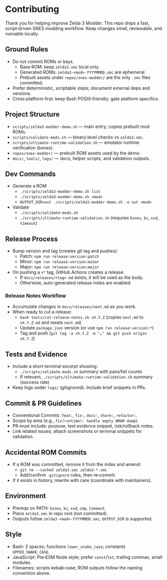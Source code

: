 # Contributing

Thank you for helping improve Zelda 3 Modder. This repo ships a fast, script‑driven SNES modding workflow. Keep changes small, reviewable, and runnable locally.

## Ground Rules
- Do not commit ROMs or keys.
  - Base ROM: keep `zelda3.smc` local only.
  - Generated ROMs: `zelda3-<mod>-YYYYMMDD.smc` are ephemeral.
  - Prebuilt assets under `repos/snes-modder/` are the only `.smc` files committed.
- Prefer deterministic, scriptable steps; document external deps and versions.
- Cross‑platform first: keep Bash POSIX‑friendly; gate platform specifics.

## Project Structure
- `scripts/zelda3-modder-demo.sh` — main entry; copies prebuilt mod ROMs.
- `scripts/validate-mods.sh` — binary‑level checks vs `zelda3.smc`.
- `scripts/ultimate-runtime-validation.sh` — emulator runtime verification (bsnes).
- `repos/snes-modder/` — prebuilt ROM assets used by the demo.
- `docs/`, `tools/`, `logs/` — docs, helper scripts, and validation outputs.

## Dev Commands
- Generate a ROM
  - `./scripts/zelda3-modder-demo.sh list`
  - `./scripts/zelda3-modder-demo.sh <mod>`
  - `OUTPUT_DIR=out ./scripts/zelda3-modder-demo.sh -o out <mod>`
- Validate
  - `./scripts/validate-mods.sh`
  - `./scripts/ultimate-runtime-validation.sh` (requires `bsnes`, `bc`, `xxd`, `timeout`)

## Release Process
- Bump version and tag (creates git tag and pushes):
  - Patch: `npm run release:version:patch`
  - Minor: `npm run release:version:minor`
  - Major: `npm run release:version:major`
- On pushing a `v*` tag, GitHub Actions creates a release.
  - If `docs/releases/<tag>.md` exists, it will be used as the body.
  - Otherwise, auto-generated release notes are enabled.

### Release Notes Workflow
- Accumulate changes in `docs/releases/next.md` as you work.
- When ready to cut a release:
  - `bash tools/cut-release-notes.sh vX.Y.Z` (copies `next.md` to `vX.Y.Z.md` and resets `next.md`)
  - Update `package.json` version (or use `npm run release:version:*`)
  - Tag and push (`git tag -a vX.Y.Z -m "…" && git push origin vX.Y.Z`)

## Tests and Evidence
- Include a short terminal excerpt showing:
  - `./scripts/validate-mods.sh` summary with pass/fail counts
  - If relevant, `./scripts/ultimate-runtime-validation.sh` summary (success rate)
- Keep logs under `logs/` (gitignored). Include brief snippets in PRs.

## Commit & PR Guidelines
- Conventional Commits: `feat:`, `fix:`, `docs:`, `chore:`, `refactor:`.
- Scope by area (e.g., `fix(runtime): handle empty WRAM dump`).
- PR must include: purpose, test evidence snippet, risk/rollback notes.
- Link related issues; attach screenshots or terminal snippets for validation.

## Accidental ROM Commits
- If a ROM was committed, remove it from the index and amend:
  - `git rm --cached zelda3.smc zelda3-*.smc`
  - Add/confirm `.gitignore` rules, then re‑commit.
- If it exists in history, rewrite with care (coordinate with maintainers).

## Environment
- Prereqs on PATH: `bsnes`, `bc`, `xxd`, `cmp`, `timeout`.
- Place `zelda3.smc` in repo root (not committed).
- Outputs follow `zelda3-<mod>-YYYYMMDD.smc`; `OUTPUT_DIR` is supported.

## Style
- Bash: 2 spaces; functions `lower_snake_case`; constants `UPPER_SNAKE_CASE`.
- JavaScript: Pre‑ESM Node style; prefer `const`/`let`, trailing commas, small modules.
- Filenames: scripts kebab‑case; ROM outputs follow the naming convention above.
